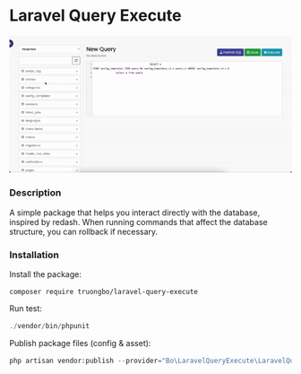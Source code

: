 # Laravel Query Execute

<p align="center">
  <img src="./preview.gif"  alt="Preview Laravel Query Execute"/>
</p>

### Description
A simple package that helps you interact directly with the database, inspired by redash. When running commands that affect the database structure, you can rollback if necessary.

### Installation

Install the package:
```
composer require truongbo/laravel-query-execute
```

Run test:
```php
./vendor/bin/phpunit
```

Publish package files (config & asset):
```php
php artisan vendor:publish --provider="Bo\LaravelQueryExecute\LaravelQueryExecuteServiceProvider"
```
